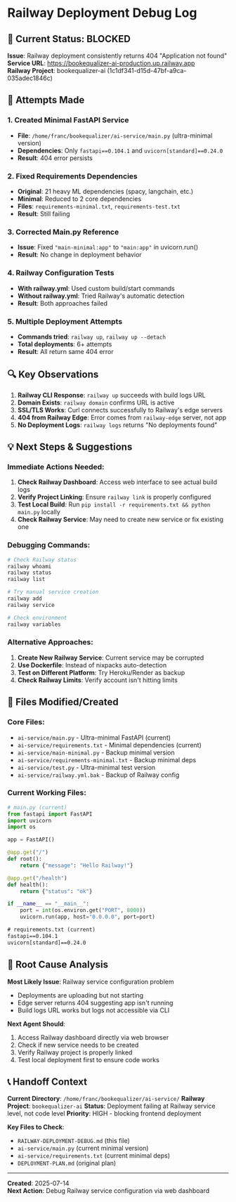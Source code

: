 # Railway Deployment Debug Log

## 🚨 Current Status: BLOCKED
**Issue**: Railway deployment consistently returns 404 "Application not found"  
**Service URL**: https://bookequalizer-ai-production.up.railway.app  
**Railway Project**: bookequalizer-ai (1c1df341-d15d-47bf-a9ca-035adec1846c)  

## 🔧 Attempts Made

### 1. Created Minimal FastAPI Service
- **File**: `/home/franc/bookequalizer/ai-service/main.py` (ultra-minimal version)
- **Dependencies**: Only `fastapi==0.104.1` and `uvicorn[standard]==0.24.0`
- **Result**: 404 error persists

### 2. Fixed Requirements Dependencies
- **Original**: 21 heavy ML dependencies (spacy, langchain, etc.)
- **Minimal**: Reduced to 2 core dependencies
- **Files**: `requirements-minimal.txt`, `requirements-test.txt`
- **Result**: Still failing

### 3. Corrected Main.py Reference
- **Issue**: Fixed `"main-minimal:app"` to `"main:app"` in uvicorn.run()
- **Result**: No change in deployment behavior

### 4. Railway Configuration Tests
- **With railway.yml**: Used custom build/start commands
- **Without railway.yml**: Tried Railway's automatic detection
- **Result**: Both approaches failed

### 5. Multiple Deployment Attempts
- **Commands tried**: `railway up`, `railway up --detach`
- **Total deployments**: 6+ attempts
- **Result**: All return same 404 error

## 🔍 Key Observations

1. **Railway CLI Response**: `railway up` succeeds with build logs URL
2. **Domain Exists**: `railway domain` confirms URL is active
3. **SSL/TLS Works**: Curl connects successfully to Railway's edge servers
4. **404 from Railway Edge**: Error comes from `railway-edge` server, not app
5. **No Deployment Logs**: `railway logs` returns "No deployments found"

## 💡 Next Steps & Suggestions

### Immediate Actions Needed:
1. **Check Railway Dashboard**: Access web interface to see actual build logs
2. **Verify Project Linking**: Ensure `railway link` is properly configured
3. **Test Local Build**: Run `pip install -r requirements.txt && python main.py` locally
4. **Check Railway Service**: May need to create new service or fix existing one

### Debugging Commands:
```bash
# Check Railway status
railway whoami
railway status
railway list

# Try manual service creation
railway add
railway service

# Check environment
railway variables
```

### Alternative Approaches:
1. **Create New Railway Service**: Current service may be corrupted
2. **Use Dockerfile**: Instead of nixpacks auto-detection
3. **Test on Different Platform**: Try Heroku/Render as backup
4. **Check Railway Limits**: Verify account isn't hitting limits

## 📁 Files Modified/Created

### Core Files:
- `ai-service/main.py` - Ultra-minimal FastAPI (current)
- `ai-service/requirements.txt` - Minimal dependencies (current)
- `ai-service/main-minimal.py` - Backup minimal version
- `ai-service/requirements-minimal.txt` - Backup minimal deps
- `ai-service/test.py` - Ultra-minimal test version
- `ai-service/railway.yml.bak` - Backup of Railway config

### Current Working Files:
```python
# main.py (current)
from fastapi import FastAPI
import uvicorn
import os

app = FastAPI()

@app.get("/")
def root():
    return {"message": "Hello Railway!"}

@app.get("/health")
def health():
    return {"status": "ok"}

if __name__ == "__main__":
    port = int(os.environ.get("PORT", 8000))
    uvicorn.run(app, host="0.0.0.0", port=port)
```

```txt
# requirements.txt (current)
fastapi==0.104.1
uvicorn[standard]==0.24.0
```

## 🚨 Root Cause Analysis

**Most Likely Issue**: Railway service configuration problem
- Deployments are uploading but not starting
- Edge server returns 404 suggesting app isn't running
- Build logs URL works but logs not accessible via CLI

**Next Agent Should**:
1. Access Railway dashboard directly via web browser
2. Check if new service needs to be created
3. Verify Railway project is properly linked
4. Test local deployment first to ensure code works

## 📞 Handoff Context

**Current Directory**: `/home/franc/bookequalizer/ai-service/`
**Railway Project**: `bookequalizer-ai` 
**Status**: Deployment failing at Railway service level, not code level
**Priority**: HIGH - blocking frontend deployment

**Key Files to Check**:
- `RAILWAY-DEPLOYMENT-DEBUG.md` (this file)
- `ai-service/main.py` (current minimal version)
- `ai-service/requirements.txt` (current minimal deps)
- `DEPLOYMENT-PLAN.md` (original plan)

---
**Created**: 2025-07-14  
**Next Action**: Debug Railway service configuration via web dashboard